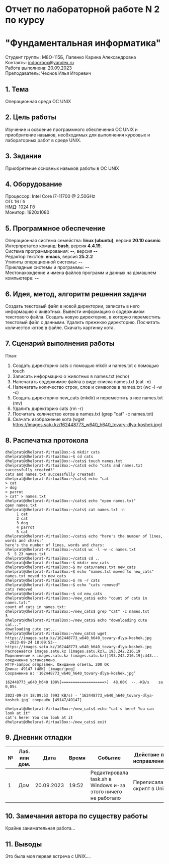 # Отчет по лабораторной работе N 2 по курсу
# "Фундаментальная информатика"

Студент группы: M8О-115Б, Лапенко Карина Александровна\
Контакты: indoorbox@yandex.ru \
Работа выполнена: 20.09.2023\
Преподаватель: Чеснов Илья Игоревич

## 1. Тема

Операционная среда ОС UNIX

## 2. Цель работы

Изучение и освоение программного обеспечения ОС UNIX и приобритение навыков, необходимых для выполнения курсовых и лабораторных работ в среде UNIX.

## 3. Задание

Приобретение основных навыков работы в ОС UNIX

## 4. Оборудование

Процессор: Intel Core i7-11700 @ 2.50GHz\
ОП: 16 Гб\
НМД: 1024 Гб\
Монитор: 1920x1080

## 5. Программное обеспечение

Операционная система семейства: **linux (ubuntu)**, версия **20.10 cosmic**\
Интерпретатор команд: **bash**, версия **4.4.19**.\
Система программирования: **--**, версия **--**\
Редактор текстов: **emacs**, версия **25.2.2**\
Утилиты операционной системы: **--**\
Прикладные системы и программы: **--**\
Местонахождение и имена файлов программ и данных на домашнем компьютере: **--**

## 6. Идея, метод, алгоритм решения задачи

Создать текстовый файл в новой директории, записать в него информацию о животных. Вывести информацию о содержимом текстового файла. Создать новую директорию, в которую переместить текстовый файл с данными. Удалить прежнюю директорию. Посчитать количество котов в файле. Скачать картинку кота.

## 7. Сценарий выполнения работы

План:
1. Создать директорию cats с помощью mkdir и names.txt с помощью touch
2. Записать информацию о животных в names.txt (echo)
3. Напечатать содержимое файла в виде списка names.txt (cat -n)
4. Напечатать количество строк, слов и символов в names.txt (wc -l -w -c)
5. Создать директорию new_cats (mkdir) и переместить в нее names.txt (mv)
6. Удалить директорию cats (rm -r)
7. Посчитать количество котов в names.txt (grep "cat" -c names.txt)
8. Скачать изображение кота (wget https://images.satu.kz/162448773_w640_h640_tovary-dlya-koshek.jpg)

## 8. Распечатка протокола

```
dhelprat@dhelprat-VirtualBox:~$ mkdir cats
dhelprat@dhelprat-VirtualBox:~$ cd cats
dhelprat@dhelprat-VirtualBox:~/cats$ touch names.txt
dhelprat@dhelprat-VirtualBox:~/cats$ echo "cats and names.txt successfully created!"
cats and names.txt successfully created!
dhelprat@dhelprat-VirtualBox:~/cats$ echo "cat
> cat
> dog
> parrot
> cat" > names.txt
dhelprat@dhelprat-VirtualBox:~/cats$ echo "open names.txt"
open names.txt
dhelprat@dhelprat-VirtualBox:~/cats$ cat names.txt -n
     1 cat
     2 cat
     3 dog
     4 parrot
     5 cat
dhelprat@dhelprat-VirtualBox:~/cats$ echo "here's the number of lines, words and chars:"
here's the number of lines, words and chars:
dhelprat@dhelprat-VirtualBox:~/cats$ wc -l -w -c names.txt
 5  5 23 names.txt
dhelprat@dhelprat-VirtualBox:~/cats$ cd ..
dhelprat@dhelprat-VirtualBox:~$ mkdir new_cats
dhelprat@dhelprat-VirtualBox:~$ mv cats/names.txt new_cats
dhelprat@dhelprat-VirtualBox:~$ echo "names.txt moved to new_cats"
names.txt moved to new_cats
dhelprat@dhelprat-VirtualBox:~$ rm -r cats
dhelprat@dhelprat-VirtualBox:~$ echo "cats removed"
cats removed
dhelprat@dhelprat-VirtualBox:~$ cd new_cats
dhelprat@dhelprat-VirtualBox:~/new_cats$ echo "count of cats in names.txt:"
count of cats in names.txt:
dhelprat@dhelprat-VirtualBox:~/new_cats$ grep "cat" -c names.txt
3
dhelprat@dhelprat-VirtualBox:~/new_cats$ echo "downloading cute cat..."
downloading cute cat...
dhelprat@dhelprat-VirtualBox:~/new_cats$ wget https://images.satu.kz/162448773_w640_h640_tovary-dlya-koshek.jpg
--2023-09-24 18:09:53--  https://images.satu.kz/162448773_w640_h640_tovary-dlya-koshek.jpg
Распознаётся images.satu.kz (images.satu.kz)… 193.242.216.19
Подключение к images.satu.kz (images.satu.kz)|193.242.216.19|:443... соединение установлено.
HTTP-запрос отправлен. Ожидание ответа… 200 OK
Длина: 49147 (48K) [image/jpeg]
Сохранение в: ‘162448773_w640_h640_tovary-dlya-koshek.jpg’

162448773_w640_h640 100%[===================>]  48,00K  --.-KB/s    за 0,05s   

2023-09-24 18:09:53 (993 KB/s) - ‘162448773_w640_h640_tovary-dlya-koshek.jpg’ сохранён [49147/49147]

dhelprat@dhelprat-VirtualBox:~/new_cats$ echo "cat's here! You can look at it"
cat's here! You can look at it
dhelprat@dhelprat-VirtualBox:~/new_cats$ exit

```

## 9. Дневник отладки

| № | Лаб. или дом. | Дата       | Время     | Событие                  | Действие по исправлению | Примечание  |
|---|---------------|------------|-----------|--------------------------|-------------------------|-------------|
|1  | Дом           | 20.09.2023 | 19:52     | Редактировала task.sh в Windows и-за этого ничего не работало        | Переписала скрипт в Unix      | Все заработало!            |


## 10. Замечания автора по существу работы

Крайне занимательная работа...

## 11. Выводы

Это была моя первая встреча с UNIX....

